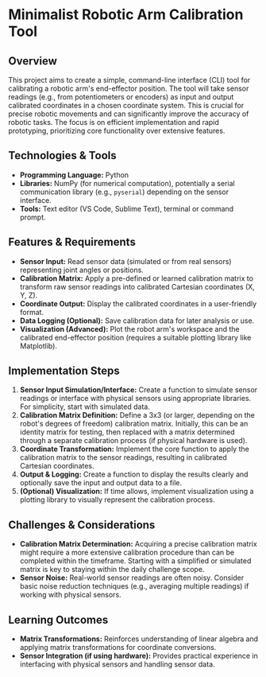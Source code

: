 # Minimalist Robotic Arm Calibration Tool

## Overview

This project aims to create a simple, command-line interface (CLI) tool for calibrating a robotic arm's end-effector position.  The tool will take sensor readings (e.g., from potentiometers or encoders) as input and output calibrated coordinates in a chosen coordinate system. This is crucial for precise robotic movements and can significantly improve the accuracy of robotic tasks.  The focus is on efficient implementation and rapid prototyping, prioritizing core functionality over extensive features.

## Technologies & Tools

- **Programming Language:** Python
- **Libraries:** NumPy (for numerical computation), potentially a serial communication library (e.g., `pyserial`) depending on the sensor interface.
- **Tools:** Text editor (VS Code, Sublime Text), terminal or command prompt.

## Features & Requirements

- **Sensor Input:**  Read sensor data (simulated or from real sensors) representing joint angles or positions.
- **Calibration Matrix:**  Apply a pre-defined or learned calibration matrix to transform raw sensor readings into calibrated Cartesian coordinates (X, Y, Z).
- **Coordinate Output:**  Display the calibrated coordinates in a user-friendly format.
- **Data Logging (Optional):**  Save calibration data for later analysis or use.
- **Visualization (Advanced):**  Plot the robot arm's workspace and the calibrated end-effector position (requires a suitable plotting library like Matplotlib).


## Implementation Steps

1. **Sensor Input Simulation/Interface:** Create a function to simulate sensor readings or interface with physical sensors using appropriate libraries.  For simplicity, start with simulated data.
2. **Calibration Matrix Definition:** Define a 3x3 (or larger, depending on the robot's degrees of freedom) calibration matrix. Initially, this can be an identity matrix for testing, then replaced with a matrix determined through a separate calibration process (if physical hardware is used).
3. **Coordinate Transformation:** Implement the core function to apply the calibration matrix to the sensor readings, resulting in calibrated Cartesian coordinates.
4. **Output & Logging:** Create a function to display the results clearly and optionally save the input and output data to a file.
5. **(Optional) Visualization:** If time allows, implement visualization using a plotting library to visually represent the calibration process.

## Challenges & Considerations

- **Calibration Matrix Determination:**  Acquiring a precise calibration matrix might require a more extensive calibration procedure than can be completed within the timeframe.  Starting with a simplified or simulated matrix is key to staying within the daily challenge scope.
- **Sensor Noise:** Real-world sensor readings are often noisy.  Consider basic noise reduction techniques (e.g., averaging multiple readings) if working with physical sensors.

## Learning Outcomes

- **Matrix Transformations:** Reinforces understanding of linear algebra and applying matrix transformations for coordinate conversions.
- **Sensor Integration (if using hardware):**  Provides practical experience in interfacing with physical sensors and handling sensor data.


